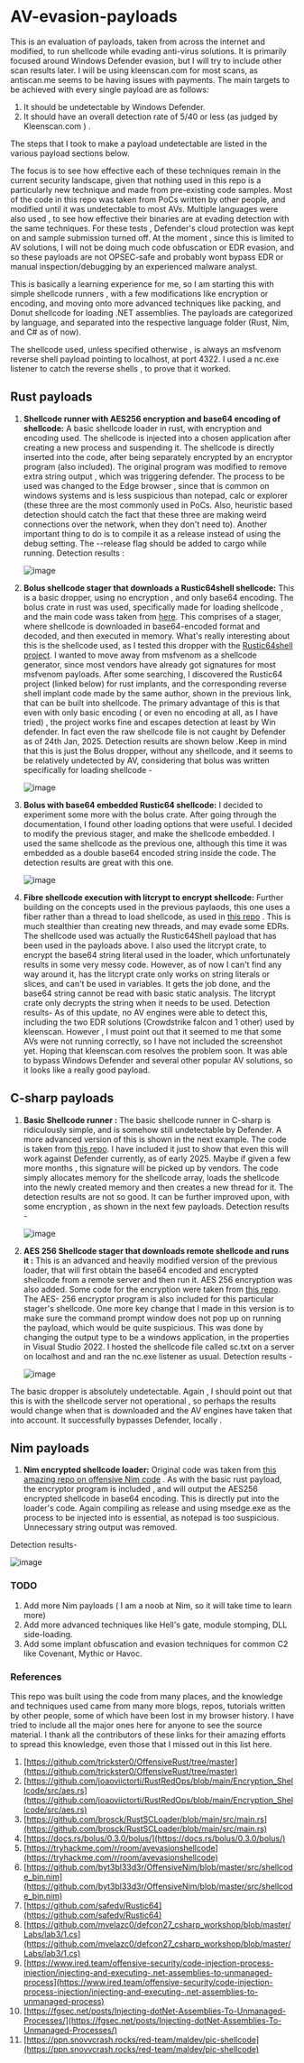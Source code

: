 # AV-evasion-payloads
This is an evaluation of payloads, taken from across the internet and modified,  to run shellcode while evading anti-virus solutions. It is primarily focused around Windows Defender evasion, but I will try to include other scan results later. I will be using kleenscan.com for most scans, as antiscan.me seems to be having issues with payments. 
The main targets to be achieved with every single payload are as follows: 
1. It should be undetectable by Windows Defender.
2. It should have an overall detection rate of 5/40 or less (as judged by Kleenscan.com ) .

The steps that I took to make a payload  undetectable are listed in the various payload sections below. 

The focus is to see how effective each of these techniques remain in the current security  landscape, given that nothing used in this repo is a particularly new technique and made from pre-existing code samples. Most of the code in this repo was taken from PoCs written by other people, and modified until it was undetectable to most AVs. Multiple languages were also used , to see how effective their binaries are at evading detection with the same techniques. For these tests , Defender's cloud protection was kept on and sample submission turned off. At the moment , since this is limited to AV solutions, I will not be doing much code obfuscation or EDR evasion, and so these payloads are not OPSEC-safe and probably wont bypass EDR or manual inspection/debugging by an experienced malware analyst. 

This is basically a learning experience for me, so I am starting this with simple shellcode runners , with a few modifications like encryption or encoding, and moving onto more advanced techniques like packing,  and Donut shellcode for loading .NET assemblies. 
The payloads are categorized by language, and separated into the respective language folder (Rust, Nim, and C# as of now). 

The shellcode used, unless specified otherwise , is always an msfvenom reverse shell payload pointing to localhost, at port 4322. I  used a nc.exe listener to catch the reverse shells , to prove that it worked. 

## Rust payloads
1. **Shellcode runner with AES256 encryption and base64 encoding of shellcode:** 
A basic shellcode loader in rust, with encryption and encoding used. The shellcode is injected into a chosen application after creating a new process and suspending it.  The shellcode is directly inserted into the code, after being separately encrypted by an encryptor program (also included). 
The original program was modified to remove extra string output , which was triggering defender. The process to be used was changed to the Edge browser , since that is common on windows systems and is  less suspicious than notepad, calc or explorer (these three are the most commonly used in PoCs. Also,  heuristic based detection should catch the fact that these three are making weird connections over the network, when they don't need to).
Another important thing to do is to compile it as a  release instead of using the debug setting. The --release flag should be added to cargo while running.
Detection results :

      ![image](https://github.com/user-attachments/assets/73c4685d-8b5a-446c-ae55-f999959abb18)


2. **Bolus shellcode  stager that downloads a Rustic64shell  shellcode:**
This is a basic dropper, using no encryption , and only base64 encoding. The bolus crate in rust was used, specifically made for loading shellcode , and the main code wass taken from [here](https://github.com/mttaggart/rustyneedle). This comprises of a stager, where shellcode is downloaded in base64-encoded format and decoded, and then executed in memory. What's really interesting about this is the shellcode used, as I tested this dropper with the  [Rustic64shell project](https://github.com/safedv/Rustic64Shell/tree/main). I wanted to move away from msfvenom as a shellcode generator, since most vendors have already got signatures for most msfvenom payloads. After some searching,  I discovered the Rustic64 project (linked below) for rust implants, and the corresponding  reverse shell implant code made by the same author, shown in the previous link, that can be built into shellcode. The primary advantage of this is that even with only basic encoding  ( or even no encoding at all, as I have tried) , the project works fine and escapes detection at least by  Win defender. In fact even the raw shellcode file is not caught by Defender as of 24th Jan, 2025. 
Detection results  are shown below .Keep in mind that this is just the  Bolus dropper, without any shellcode, and it seems to be relatively undetected by  AV, considering that bolus was written specifically for loading shellcode - 

      ![image](https://github.com/user-attachments/assets/b2f48898-997e-4bbf-9ff7-e3001573f7a0)


3. **Bolus with base64 embedded Rustic64 shellcode:**
I decided to experiment some more with the bolus crate. After going through the documentation, I found other loading options that were useful.  I decided to modify the previous stager, and make the shellcode embedded. I used the same shellcode as the previous one,  although this time it was embedded as a double base64 encoded string inside the code. The detection results are great with this one. 

      ![image](https://github.com/user-attachments/assets/1573e362-78e2-4c61-a2f0-36b4b78c25d8)

4. **Fibre shellcode execution with litcrypt to encrypt shellcode:**
Further building on the concepts used in the previous paylaods, this one uses a fiber rather than a thread to load shellcode, as used in [this repo](https://github.com/b1nhack/rust-shellcode/tree/main/create_fiber) . This is much stealthier than creating new threads, and may evade some EDRs. The shellcode used was actually the Rustic64Shell payload that has been used in the payloads above. I also used the litcrypt crate, to  encrypt the base64 string literal used in the loader, which unfortunately results in some very messy code. However, as of now I can't find any way around it, has the litcrypt crate only works on string literals or slices, and can't be used in variables. It gets the job done, and the base64 string cannot be read with basic static analysis. The litcrypt crate only decrypts the string when it needs to be used. 
Detection results- 
As of this update, no AV engines were able to detect this, including the two EDR solutions (Crowdstrike falcon and 1 other) used by kleenscan. However , I must point out that it seemed to me that some AVs were not running correctly, so I have not included the screenshot yet. Hoping that kleenscan.com resolves the problem soon. It was able to bypass Windows Defender and several other popular AV solutions, so it looks like a really good payload. 

## C-sharp payloads
1. **Basic Shellcode runner :**
The basic shellcode runner in C-sharp is ridiculously simple, and is somehow still undetectable by Defender. A more advanced version of this is shown in the next example. The code is taken from [this repo](https://gist.github.com/matterpreter/03e2bd3cf8b26d57044f3b494e73bbea). I have included it just to show that even this will work against Defender currently, as of early 2025. Maybe if given a few more months , this signature will be picked up by vendors.
The code simply allocates memory for the shellcode array, loads the shellcode into the newly created memory and then creates a new thread for it.
The detection results are not so good. It can be further improved upon, with some encryption , as shown in the next few payloads. 
Detection results - 

   ![image](https://github.com/user-attachments/assets/aefc2971-16fa-442f-96e3-e98bbc458e10)


3. **AES 256 Shellcode stager that downloads remote shellcode and runs it :**
This is an advanced and heavily modified version of the previous loader, that will first obtain the base64 encoded  and encrypted shellcode from a remote server and then run it. AES 256 encryption was also added. Some code  for the encryption were taken from [this repo](https://github.com/Tw1sm/SharpInjector/blob/master/ScEncryptor/Program.cs). The AES- 256 encryptor program is also included for this particular stager's shellcode.
One more key change that I made in this version is to make sure the command prompt window does not pop up on running the payload, which would be quite suspicious. This was done by changing the output type  to be a windows application, in the properties in Visual Studio 2022. I hosted the shellcode file called sc.txt on a server on localhost and and ran the nc.exe listener as usual.
Detection results - 

   ![image](https://github.com/user-attachments/assets/dcebadcf-4c41-4fb9-bc2a-b6b18ef87f71)

The basic dropper is absolutely undetectable. Again , I should point out that this is with the shellcode server not operational , so perhaps the results would change when that is downloaded and the AV engines have  taken that  into account. It successfully bypasses  Defender, locally . 

## Nim payloads 
1. **Nim encrypted shellcode loader:**
Original code was taken from [this amazing repo on offensive Nim code](https://github.com/S3cur3Th1sSh1t/Creds/blob/master/nim/encrypted_shellcode_loader.nim) .
 As with the basic rust payload, the encryptor program is included , and will output the AES256 encrypted shellcode in base64 encoding. This is directly put into the loader's code. Again compiling as release and using msedge.exe as the process to be injected into is essential, as notepad is too suspicious. Unnecessary string output was removed.

Detection results-

  ![image](https://github.com/user-attachments/assets/5da480aa-0a31-44e8-b05e-bf0857cc2397)
 

### TODO
1. Add more Nim payloads ( I am a noob at Nim, so it will take time to learn more)
2. Add more advanced techniques like Hell's gate, module stomping, DLL side-loading. 
3. Add some implant obfuscation and evasion techniques for common C2 like Covenant, Mythic or Havoc. 

### References 
This repo was built using the code from many places, and the knowledge and techniques used came from many more  blogs, repos, tutorials written by other people, some of which have been lost in my browser history. I have tried to include all the major ones here for anyone to see the source material. I thank all the contributors of these links for their amazing efforts to spread this knowledge, even those that I missed out in this list here. 

1. [https://github.com/trickster0/OffensiveRust/tree/master](https://github.com/trickster0/OffensiveRust/tree/master)
2. [https://github.com/joaoviictorti/RustRedOps/blob/main/Encryption_Shellcode/src/aes.rs](https://github.com/joaoviictorti/RustRedOps/blob/main/Encryption_Shellcode/src/aes.rs)
3. [https://github.com/brosck/RustSCLoader/blob/main/src/main.rs](https://github.com/brosck/RustSCLoader/blob/main/src/main.rs)
4. [https://docs.rs/bolus/0.3.0/bolus/](https://docs.rs/bolus/0.3.0/bolus/)
5. [https://tryhackme.com/r/room/avevasionshellcode](https://tryhackme.com/r/room/avevasionshellcode)
6. [https://github.com/byt3bl33d3r/OffensiveNim/blob/master/src/shellcode_bin.nim](https://github.com/byt3bl33d3r/OffensiveNim/blob/master/src/shellcode_bin.nim)
7. [https://github.com/safedv/Rustic64](https://github.com/safedv/Rustic64)
8. [https://github.com/mvelazc0/defcon27_csharp_workshop/blob/master/Labs/lab3/1.cs](https://github.com/mvelazc0/defcon27_csharp_workshop/blob/master/Labs/lab3/1.cs)
9. [https://www.ired.team/offensive-security/code-injection-process-injection/injecting-and-executing-.net-assemblies-to-unmanaged-process](https://www.ired.team/offensive-security/code-injection-process-injection/injecting-and-executing-.net-assemblies-to-unmanaged-process)
10. [https://fgsec.net/posts/Injecting-dotNet-Assemblies-To-Unmanaged-Processes/](https://fgsec.net/posts/Injecting-dotNet-Assemblies-To-Unmanaged-Processes/)
11. [https://ppn.snovvcrash.rocks/red-team/maldev/pic-shellcode](https://ppn.snovvcrash.rocks/red-team/maldev/pic-shellcode)

